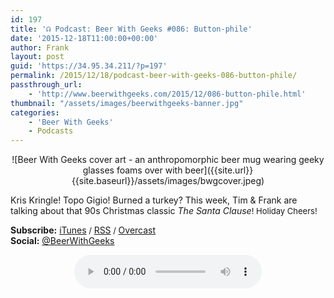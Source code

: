 ```yaml
---
id: 197
title: '☊ Podcast: Beer With Geeks #086: Button-phile'
date: '2015-12-18T11:00:00+00:00'
author: Frank
layout: post
guid: 'https://34.95.34.211/?p=197'
permalink: /2015/12/18/podcast-beer-with-geeks-086-button-phile/
passthrough_url:
    - 'http://www.beerwithgeeks.com/2015/12/086-button-phile.html'
thumbnail: "/assets/images/beerwithgeeks-banner.jpg"
categories:
    - 'Beer With Geeks'
    - Podcasts
---
```

<div markdown="1" style="text-align: center;">
![Beer With Geeks cover art - an anthropomorphic beer mug wearing geeky glasses foams over with beer]({{site.url}}{{site.baseurl}}/assets/images/bwgcover.jpeg)
</div>

Kris Kringle! Topo Gigio! Burned a turkey? This week, Tim &amp; Frank are talking about that 90s Christmas classic </span>*The Santa Clause*<span style="font-size:13px">! Holiday Cheers!</span>

**Subscribe:** [iTunes](https://itunes.apple.com/us/podcast/beer-with-geeks/id910485914?mt=2)<span style="font-size:13px"> / </span>[RSS](http://feeds.feedburner.com/beerwithgeeks)<span style="font-size:13px"> / </span>[Overcast](https://overcast.fm/itunes910485914/beer-with-geeks-a-geek-pop-culture-podcast)  
**Social:** [@BeerWithGeeks](https://twitter.com/beerwithgeeks)

<div markdown="1" style="text-align: center;">
<audio controls="controls"><source src="http://www.podtrac.com/pts/redirect.mp3/archive.org/download/BWG086/BWG086.mp3" type="audio/mpeg"></source><embed height="80px" width="100px"></embed> Your browser does not support this audio</audio>
</div>